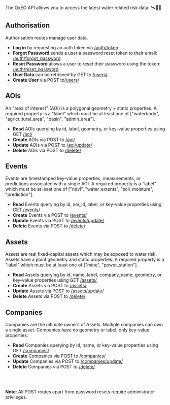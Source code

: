 The OxEO API allows you to access the latest water related risk data. 🛰️🌊🌐

## Authorisation

Authorisation routes manage user data.

* **Log in** by requesting an auth token via [/auth/token](/docs#/default/login_for_access_token_auth_token_post)
* **Forgot Password** sends a user a password reset token to their email: [/auth/forgot_password](/docs#/default/forgot_password_auth_forgot_password_post)
* **Reset Password** allows a user to reset their password using the token: [/auth/reset_password](/docs#/default/reset_password_auth_reset_password_post)
* **User Data** can be retrieved by GET to [/users/](docs#/default/read_users_users__get)
* **Create User** via POST to[/users/](docs#/default/read_users_users__post)

## AOIs

An "area of interest" (AOI) is a polygonal geometry + static properties.
A required property is a "label" which must be at least one of ["waterbody", "agricultural_area", "basin", "admin_area"].

* **Read** AOIs querying by id, label, geometry, or key-value properties using GET [/aoi/](/docs#/default/get_aoi_aoi__get)
* **Create** AOIs via POST to [/aoi/](/docs#/default/post_aoi_aoi__post)
* **Update** AOIs via POST to [/aoi/update/](/docs#/default/update_aoi_aoi_update__post)
* **Delete** AOIs via POST to [/delete/](/docs#/default/delete_objs_delete__post)

## Events

Events are timestamped key-value properties, measurements, or predictions associated with a single AOI.
A required property is a "label" which must be at least one of ["ndvi", "water_extents", "soil_moisture", "prediction"].

* **Read** Events querying by id, aoi_id, label, or key-value properties using GET [/events/](/docs#/default/get_events_events__get)
* **Create** Events via POST to [/events/](/docs#/default/post_events_events__post)
* **Update** Events via POST to [/events/update/](/docs#/default/update_events_events_update__post)
* **Delete** Events via POST to [/delete/](/docs#/default/delete_objs_delete__post)

## Assets

Assets are real fixed-capital assets which may be exposed to water risk.
Assets have a point geometry and static properties.
A required property is a "label" which must be at least one of ["mine", "power_station"].

* **Read** Assets querying by id, name, label, company_name, geometry, or key-value properties using GET [/assets/](/docs#/default/get_assets_assets__get)
* **Create** Assets via POST to [/assets/](/docs#/default/post_assets_assets__post)
* **Update** Assets via POST to [/assets/update/](/docs#/default/update_assets_assets_update__post)
* **Delete** Assets via POST to [/delete/](/docs#/default/delete_objs_delete__post)

## Companies

Companies are the ultimate owners of Assets.
Multiple companies can own a single asset.
Companies have no geometry or label, only key-value properties.

* **Read** Companies querying by id, name, or key-value properties using GET [/companies/](/docs#/default/get_companies_companies__get)
* **Create** Companies via POST to [/companies/](/docs#/default/post_companies_companies__post)
* **Update** Companies via POST to [/companies/update/](/docs#/default/update_companies_companies_update__post)
* **Delete** Companies via POST to [/delete/](/docs#/default/delete_objs_delete__post)


</br></br>

**Note**: All POST routes apart from password resets require administrator privileges.

